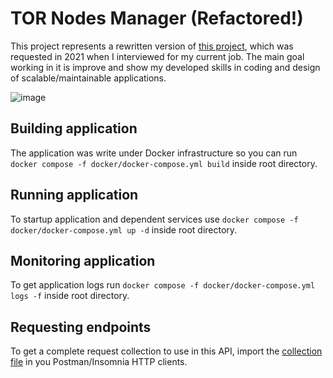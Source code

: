 # TOR Nodes Manager (Refactored!)
This project represents a rewritten version of [this project](https://github.com/0x0th30/tor-nodes-RestAPI), which was requested in 2021 when I interviewed for my current job. The main goal working in it is improve and show my developed skills in coding and design of scalable/maintainable applications.

![image](https://user-images.githubusercontent.com/61753537/227114101-02ca55c6-fe9d-4f10-91d2-f103e8bff7db.png)

## Building application
The application was write under Docker infrastructure so you can run `docker compose -f docker/docker-compose.yml build` inside root directory.

## Running application
To startup application and dependent services use `docker compose -f docker/docker-compose.yml up -d` inside root directory.

## Monitoring application
To get application logs run `docker compose -f docker/docker-compose.yml logs -f` inside root directory.

## Requesting endpoints
To get a complete request collection to use in this API, import the [collection file](/docs/postman-collection.json) in you Postman/Insomnia HTTP clients.
